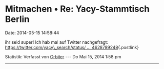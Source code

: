Mitmachen • Re: Yacy-Stammtisch Berlin
======================================

Date: 2014-05-15 14:58:44

ihr seid super! Ich hab mal auf Twitter nachgefragt:
[https://twitter.com/yacy\_search/status/ \...
4628789248](https://twitter.com/yacy_search/status/466925464628789248){.postlink}

Statistik: Verfasst von
[Orbiter](http://forum.yacy-websuche.de/memberlist.php?mode=viewprofile&u=2)
--- Do Mai 15, 2014 1:58 pm

------------------------------------------------------------------------
